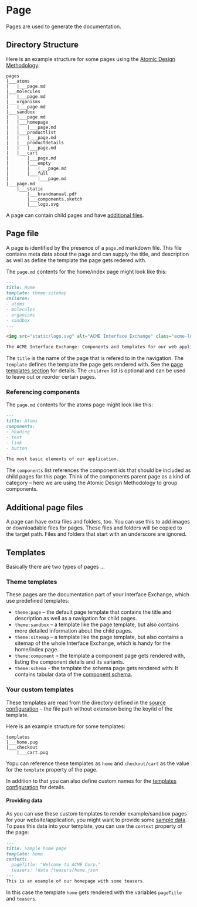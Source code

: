 # Page

Pages are used to generate the documentation.

## Directory Structure

Here is an example structure for some pages using the [Atomic Design Methodology](http://atomicdesign.bradfrost.com/chapter-2/):

```
pages
|___atoms
|   |___page.md
|___molecules
|   |___page.md
|___organisms
|   |___page.md
|___sandbox
|   |___page.md
|   |___homepage
|   |   |___page.md
|   |___productlist
|   |   |___page.md
|   |___productdetails
|   |   |___page.md
|   |___cart
|       |___page.md
|       |___empty
|       |   |___page.md
|       |___full
|           |___page.md
|___page.md
    |___static
        |___brandmanual.pdf
        |___components.sketch
        |___logo.svg
```

A page can contain child pages and have [additional files](#additional-page-files).  

## Page file

A page is identified by the presence of a `page.md` markdown file.
This file contains meta data about the page and can supply the title, and description as well as define the template the page gets redered with.

The `page.md` contents for the home/index page might look like this:

```markdown
---
title: Home
template: theme:sitemap
children:
- atoms
- molecules
- organisms
- sandbox
---

<img src="static/logo.svg" alt="ACME Interface Exchange" class="acme-logo" />

The ACME Interface Exchange: Components and templates for our web application.
````

The `title` is the name of the page that is refered to in the navigation. 
The `template` defines the template the page gets rendered with. See the [page templates section](#page-templates) for details.
The `children` list is optional and can be used to leave out or reorder certain pages.

### Referencing components

The `page.md` contents for the atoms page might look like this:

```markdown
---
title: Atoms
components:
- heading
- text
- link
- button
---
The most basic elements of our application.
```

The `components` list references the component ids that should be included as child pages for this page.
Think of the components parent page as a kind of category – here we are using the Atomic Design Methodology to group components.

## Additional page files

A page can have extra files and folders, too.
You can use this to add images or downloadable files for pages.
These files and folders will be copied to the target path.
Files and folders that start with an underscore are ignored.

## Templates

Basically there are two types of pages …

### Theme templates

These pages are the documentation part of your Interface Exchange, which use predefined templates:

- `theme:page` – the default page template that contains the title and description as well as a navigation for child pages.
- `theme:sandbox` – a template like the page template, but also contains more detailed information about the child pages.
- `theme:sitemap` – a template like the page template, but also contains a sitemap of the whole Interface Exchange, which is handy for the home/index page.
- `theme:component` – the template a component page gets rendered with, listing the component details and its variants.
- `theme:schema` - the template the schema page gets rendered with: It contains tabular data of the [component schema](./schema.md).

### Your custom templates

These templates are read from the directory defined in the [source configuration](./config.md#source) – the file path without extension being the key/id of the template.

Here is an example structure for some templates:

```
templates
|___home.pug
|___checkout
    |___cart.pug
```

Yopu can reference these templates as `home` and `checkout/cart` as the value for the `template` property of the page. 

In addition to that you can also define custom names for the [templates configuration](./config.md#templates) for details.

#### Providing data

As you can use these custom templates to render example/sandbox pages for your website/application, you might want to provide some [sample data](./yaml.md#include).
To pass this data into your template, you can use the `context` property of the page:

```markdown
---
title: Sample home page
template: home
context:
  pageTitle: "Welcome to ACME Corp."
  teasers: !data /teasers/home.json
---
This is an example of our homepage with some teasers.
```

In this case the template `home` gets rendered with the variables `pageTitle` and `teasers`.

